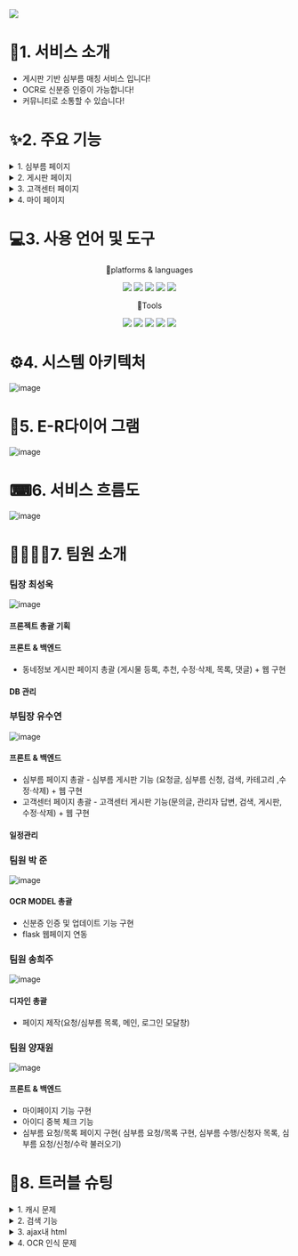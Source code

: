 
<img src="https://capsule-render.vercel.app/api?type=wave&color=525C86&height=auto&width=auto&section=header&text=carrot%20whip&fontSize=90" />	

# 👀1. 서비스 소개
* 게시판 기반 심부름 매칭 서비스 입니다!
* OCR로 신분증 인증이 가능합니다!
* 커뮤니티로 소통할 수 있습니다!

# ✨2. 주요 기능
<details>
<summary>
1. 심부름 페이지
</summary>
	* 심부름 요청 등록<br>
	* 심부름 글 상세보기<br>
	* 심부름 글 검색 기능<br>
	* 심부름 카테고리<br>
	* 페이지 네이션<br>
	* 심부름 신청 기능<br>
	* 심부름 수정·삭제 기능
</details>

<details>
<summary>
2. 게시판 페이지
</summary>
 	* 게시글 등록<br>
	 * 동적 페이지 네이션 기능<br>
 	* 게시글 목록<br>
 	* 게시글 보기<br>
 	* 게시글 수정<br>
 	* 게시글 삭제<br>
 	* 게시글 추천 <br>
 	* 댓글 등록
</details>

<details>
<summary>
3. 고객센터 페이지
</summary>
	* 문의글 등록<br>
	* 문의글 글 상세보기<br>
	* 문의글 글 검색 기능<br>
	* 문의글 관리자 답변 기능<br>
   	* 페이지 네이션<br>
   	* 문의글 수정·삭제 기능
</details>

<details>
<summary>
4.  마이 페이지
</summary>
  	* 회원정보 수정/탈퇴<br>
	* 문의글 글 상세보기<br>
	* 문의글 글 검색 기능<br>
	* 문의글 관리자 답변 기능<br>
   	* 페이지 네이션<br>
   	* 문의글 수정·삭제 기능
</details>


# 💻3. 사용 언어 및 도구
<div align="center">
	<P>🎇platforms & languages </P>
	<img src="https://img.shields.io/badge/Java-007396?style=flat&logo=Java&logoColor=white" />
	<img src="https://img.shields.io/badge/HTML5-E34F26?style=flat&logo=HTML5&logoColor=white" />
	<img src="https://img.shields.io/badge/CSS3-1572B6?style=flat&logo=CSS3&logoColor=white" />
	<img src="https://img.shields.io/badge/oracle-F80000?style=flat&logo=oracle&logoColor=white"/>
	<img src="https://img.shields.io/badge/javascript-F7DF1E?style=flat&logo=javascript&logoColor=white"/>
</div>
<div align="center">
	<P>🔨Tools</P>
	<img src="https://img.shields.io/badge/eclipseide-525C86?style=flat&logo=eclipseide&logoColor=white"/>
	<img src="https://img.shields.io/badge/visualstudiocode-007ACC?style=flat&logo=visualstudiocode&logoColor=white"/>
	<img src="https://img.shields.io/badge/apachetomcat-F8DC75?style=flat&logo=apachetomcat&logoColor=white"/>
	<img src="https://img.shields.io/badge/github-181717?style=flat&logo=github&logoColor=white"/>
	<img src="https://img.shields.io/badge/python-776AB?style=flat&logo=python&logoColor=white"/>
</div>

# ⚙4. 시스템 아키텍처
![image](https://github.com/2023-SMHRD-IS-CLOUD-1/1stProject/assets/142488306/9572f985-d463-40de-8b96-3f39dd6ba167)

# 📜5. E-R다이어 그램
![image](https://github.com/2023-SMHRD-IS-CLOUD-1/1stProject/assets/142488306/9c42973f-e121-4e04-9131-96e4bac41623)

# ⌨6. 서비스 흐름도
![image](https://github.com/2023-SMHRD-IS-CLOUD-1/1stProject/assets/142488306/782209d1-23ee-4ff2-be25-ce8f2379296a)

# 👩‍💻👨‍💻7. 팀원 소개
### 팀장 최성욱
![image](https://github.com/2023-SMHRD-IS-CLOUD-1/1stProject/assets/142488306/df125952-8c3e-4480-afc4-7e377c95d282)
#### 프론젝트 총괄 기획
#### 프론트 & 백엔드
* 동네정보 게시판 페이지 총괄 (게시물 등록, 추천, 수정·삭제, 목록, 댓글) + 웹 구현
#### DB 관리
### 부팀장 유수연
![image](https://github.com/2023-SMHRD-IS-CLOUD-1/1stProject/assets/142488306/e34b8c8c-c265-4020-916e-9bfc07aa7c8e)
#### 프론트 & 백엔드
* 심부름 페이지 총괄 - 심부름 게시판 기능 (요청글, 심부름 신청, 검색, 카테고리 ,수정·삭제) + 웹 구현
* 고객센터 페이지 총괄 - 고객센터 게시판 기능(문의글, 관리자 답변, 검색, 게시판, 수정·삭제) + 웹 구현
#### 일정관리
### 팀원 박 준
![image](https://github.com/2023-SMHRD-IS-CLOUD-1/1stProject/assets/142488306/dd9d1c03-cc00-46f7-a3a0-4752aa645211)
#### OCR MODEL 총괄
* 신분증 인증 및 업데이트 기능 구현
* flask 웹페이지 연동

### 팀원 송희주
![image](https://github.com/2023-SMHRD-IS-CLOUD-1/1stProject/assets/142488306/3feb55a5-0f81-4a38-a583-fe714f1f10dc)
#### 디자인 총괄
* 페이지 제작(요청/심부름 목록, 메인, 로그인 모달창)
### 팀원 양재원
![image](https://github.com/2023-SMHRD-IS-CLOUD-1/1stProject/assets/142488306/a6192689-3b08-4cc9-aab0-de8dd94f12bc)
#### 프론트 & 백엔드
* 마이페이지 기능 구현
* 아이디 중복 체크 기능
* 심부름 요청/목록 페이지 구현( 심부름 요청/목록 구현, 심부름 수행/신청자 목록, 심부름 요청/신청/수락 불러오기)

# 🧨8. 트러블 슈팅
<details>
<summary>
  1. 캐시 문제
</summary>
 - 문제 : 이클립스에서 css파일을 수정 하고 브라우저를 새로고침 했을 때 수정한 css가 적용되지 않음<br>
	<br>
	- 해결법 : 브라우저는 이전에 로드한 파일들을 캐시에 저장해두고 페이지 로딩 속도를 향상시키기 위해 동일한 파일을 다시 받아 오지 않고 기존에 있던 파일을 사용한다는 것을 배웠으며, 새로운 파일을 로딩하기 위해선 ctrl + f5를 통해  캐시를 무시하고 리로드하여 문제를 해결함. 
</details>

<details>
<summary>
  2. 검색 기능
</summary>
   - 문제 : 게시판을 만들 때 기존의 게시글들을 불러오고 그에 맞는 페이지네이션을 만드는데 초점을 맞추었음. 그 결과 기존의 여러 기능들이  서로 얽혀서, 유지보수가 가능하고 필요할 때 언제든지 가져다 쓸 수 있는 기능으로써의 특징을 잃어버림.<br>
	<br>
	-해결법 :  게시글을 성공적으로 불러온 후 검색기능을 추가하려 했지만 페이지네이션과 연동이 안돼 정상적으로 작동하게 하려면 기능들을 처음부터 다시 짜야했음. 시간상 불가능해 첫 페이지(최대 10개)까지만 검색이 가능하게 만들고 마무리 지었지만, 방법은 알게 되어서 다음엔 검색기능과 추가로 정렬기능 등 다양한 기능들을 넣을 수 있을것임 

</details>

<details>
<summary>
 3. ajax내 html
</summary>
   - 문제 : tr 내부에 td들이 들어가지 않아 비어있는 hr 태그가 만들어 지는 문제가 발생함. <br> 
	최상단의 <tr> 태그 옆에 닫는 태그</tr>을 안써줘도 자동으로 생성되어 비어있는 <tr>이 생성돼 발생한 문제였음.<br> 
<br>
	- 해결법 : 변수 a를 생성하고 그 a에 html구문을 넣어줘 완성된 html을 문자열 형식으로 만들어 html을 추가함
 <br>
 ![image](https://github.com/2023-SMHRD-IS-CLOUD-1/1stProject/assets/142488306/884026e3-a653-4658-8a31-8ac50012f117)

</details>

<details>
<summary>
  4. OCR 인식 문제
</summary>
   - 문제 : 주민등록증 이름 추출과정에서 다른 문자가 인식 <br> 
	<br>
	- 해결 : 정규표현식을 사용하여 이름만 추출 가능하게 변경
<br>
![image](https://github.com/2023-SMHRD-IS-CLOUD-1/1stProject/assets/142488306/75c18878-2e32-480c-908c-acff8bb3c9c2)

</details>
